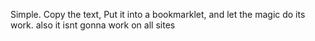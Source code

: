 Simple. Copy the text, Put it into a bookmarklet, and let the magic do its work. also it isnt gonna work on all sites
